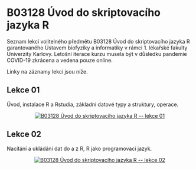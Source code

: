 # B03128 Úvod do skriptovacího jazyka R

Seznam lekcí volitelného předmětu B03128 Úvod do skriptovacího jazyka R garantovaného Ústavem biofyziky a informatiky v rámci 1. lékařské fakulty Univerzity Karlovy. Letošní iterace kurzu musela být v důsledku pandemie COVID-19 zkrácena a vedena pouze online.

Linky na záznamy lekcí jsou níže.


## Lekce 01

Úvod, instalace R a Rstudia, základní datové typy a struktury, operace.

<p align = "center">
  <a href = "https://youtu.be/aGR_Lp-d4Qo" target = "_blank">
    <img src = "https://img.youtube.com/vi/aGR_Lp-d4Qo/hqdefault.jpg" alt = "B03128 Úvod do skriptovacího jazyka R -- lekce 01">
  </a> 
</p>


## Lekce 02

Nacítání a ukládání dat do a z R, R jako programovací jazyk.

<p align = "center">
  <a href = "https://youtu.be/UMuvesUFZ_w" target = "_blank">
    <img src = "https://img.youtube.com/vi/UMuvesUFZ_w/hqdefault.jpg" alt = "B03128 Úvod do skriptovacího jazyka R -- lekce 02">
  </a> 
</p>

